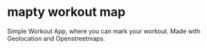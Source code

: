 # mapty workout map

Simple Workout App, where you can mark your workout. Made with Geolocation and Openstreetmaps.
